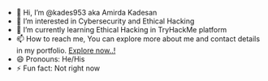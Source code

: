 - 👋 Hi, I’m @kades953 aka Amirda Kadesan
- 👀 I’m interested in Cybersecurity and Ethical Hacking
- 🌱 I’m currently learning Ethical Hacking in TryHackMe platform
- 📫 How to reach me, You can explore more about me and contact details in my portfolio. [Explore now..!](https://amirdakadesan.verce.app)
- 😄 Pronouns: He/His
- ⚡ Fun fact: Not right now

<!---
kades953/kades953 is a ✨ special ✨ repository because its `README.md` (this file) appears on your GitHub profile.
You can click the Preview link to take a look at your changes.
--->
